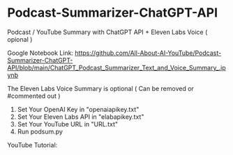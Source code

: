 # Podcast-Summarizer-ChatGPT-API
Podcast / YouTube Summary with ChatGPT API + Eleven Labs Voice ( opional )

Google Notebook Link: https://github.com/All-About-AI-YouTube/Podcast-Summarizer-ChatGPT-API/blob/main/ChatGPT_Podcast_Summarizer_Text_and_Voice_Summary_.ipynb


The Eleven Labs Voice Summary is optional ( Can be removed or #commented out )

1. Set Your OpenAI Key in "openaiapikey.txt"
2. Set Your Eleven Labs API in "elabapikey.txt"
3. Set Your YouTube URL in "URL.txt"
4. Run podsum.py

YouTube Tutorial:
